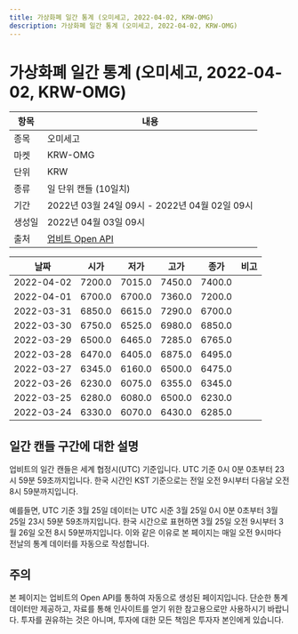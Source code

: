 ```yaml
---
title: 가상화폐 일간 통계 (오미세고, 2022-04-02, KRW-OMG)
description: 가상화폐 일간 통계 (오미세고, 2022-04-02, KRW-OMG)
---
```



가상화폐 일간 통계 (오미세고, 2022-04-02, KRW-OMG)
===

|항목|내용|
|--|--|
|종목|오미세고|
|마켓|KRW-OMG|
|단위|KRW|
|종류|일 단위 캔들 (10일치)|
|기간|2022년 03월 24일 09시 - 2022년 04월 02일 09시|
|생성일|2022년 04월 03일 09시|
|출처|[업비트 Open API](https://docs.upbit.com)|


|날짜|시가|저가|고가|종가|비고|
|--|--|--|--|--|--|
|2022-04-02|7200.0|7015.0|7450.0|7400.0|    |
|2022-04-01|6700.0|6700.0|7360.0|7200.0|    |
|2022-03-31|6850.0|6615.0|7290.0|6700.0|    |
|2022-03-30|6750.0|6525.0|6980.0|6850.0|    |
|2022-03-29|6500.0|6465.0|7285.0|6765.0|    |
|2022-03-28|6470.0|6405.0|6875.0|6495.0|    |
|2022-03-27|6345.0|6160.0|6500.0|6475.0|    |
|2022-03-26|6230.0|6075.0|6355.0|6345.0|    |
|2022-03-25|6280.0|6080.0|6500.0|6230.0|    |
|2022-03-24|6330.0|6070.0|6430.0|6285.0|    |


일간 캔들 구간에 대한 설명
---


업비트의 일간 캔들은 세계 협정시(UTC) 기준입니다. 
UTC 기준 0시 0분 0초부터 23시 59분 59초까지입니다. 
한국 시간인 KST 기준으로는 전일 오전 9시부터 다음날 오전 8시 59분까지입니다. 


예를들면, UTC 기준 3월 25일 데이터는 UTC 시준 3월 25일 0시 0분 0초부터 3월 25일 23시 59분 59초까지입니다. 
한국 시간으로 표현하면 3월 25일 오전 9시부터 3월 26일 오전 8시 59분까지입니다. 
이와 같은 이유로 본 페이지는 매일 오전 9시마다 전날의 통계 데이터를 자동으로 작성합니다. 


주의
---


본 페이지는 업비트의 Open API를 통하여 자동으로 생성된 페이지입니다. 
단순한 통계 데이터만 제공하고, 자료를 통해 인사이트를 얻기 위한 참고용으로만 사용하시기 바랍니다. 
투자를 권유하는 것은 아니며, 투자에 대한 모든 책임은 투자자 본인에게 있습니다. 
